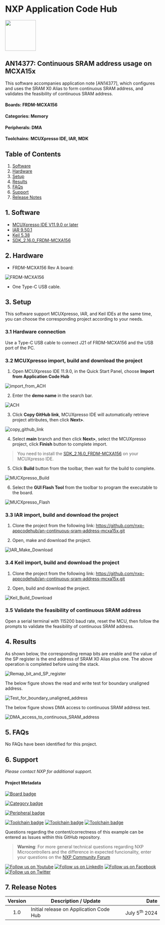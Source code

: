 # NXP Application Code Hub
[<img src="https://mcuxpresso.nxp.com/static/icon/nxp-logo-color.svg" width="100"/>](https://www.nxp.com)

## AN14377: Continuous SRAM address usage on MCXA15x

This software accompanies application note [AN14377], which configures and uses the SRAM X0 Alias to form continuous SRAM address, and validates the feasibility of continuous SRAM address.

#### Boards: FRDM-MCXA156
#### Categories: Memory
#### Peripherals: DMA
#### Toolchains: MCUXpresso IDE, IAR, MDK

## Table of Contents
1. [Software](#step1)
2. [Hardware](#step2)
3. [Setup](#step3)
4. [Results](#step4)
5. [FAQs](#step5) 
6. [Support](#step6)
7. [Release Notes](#step7)

## 1. Software<a name="step1"></a>
- [MCUXpresso IDE V11.9.0 or later](https://www.nxp.com/design/software/development-software/mcuxpresso-software-and-tools-/mcuxpresso-integrated-development-environment-ide:MCUXpresso-IDE)
- [IAR 9.50.1](https://www.iar.com/)
- [Keil 5.38](https://www.keil.com/)
- [SDK_2.16.0_FRDM-MCXA156](https://mcuxpresso.nxp.com/en/welcome)

## 2. Hardware<a name="step2"></a>
- FRDM-MCXA156 Rev A board:

![FRDM-MCXA156](image/FRDM_MCXA156.png)

- One Type-C USB cable.

## 3. Setup<a name="step3"></a>
This software support MCUXpresso, IAR, and Keil IDEs at the same time, you can choose the corresponding project according to your needs.

### 3.1 Hardware connection
Use a Type-C USB cable to connect J21 of FRDM-MCXA156 and the USB port of the PC.

### 3.2 MCUXpresso import, build and download the project
1. Open MCUXpresso IDE 11.9.0, in the Quick Start Panel, choose **Import from Application Code Hub**

![import_from_ACH](image/import_from_ACH.png)


2. Enter the **demo name** in the search bar.

![ACH](image/ACH.JPG)

3. Click **Copy GitHub link**, MCUXpresso IDE will automatically retrieve project attributes, then click **Next>**.

![copy_github_link](image/copy_github_link.png)

4. Select **main** branch and then click **Next>**, select the MCUXpresso project, click **Finish** button to complete import.

> You need to install the [SDK_2.16.0_FRDM-MCXA156](https://mcuxpresso.nxp.com/en/welcome) on your MCUXpresso IDE.

5. Click **Build** button from the toolbar, then wait for the build to complete.

![MUCXpresso_Build](image/MCUXpresso_Build.png)

6. Select the **GUI Flash Tool** from the toolbar to program the executable to the board.

![MUCXpresso_Flash](image/MCUXpresso_Flash.png)

### 3.3 IAR import, build and download the project
1. Clone the project from the following link: https://github.com/nxp-appcodehub/an-continuous-sram-address-mcxa15x.git

2. Open, make and download the project.

![IAR_Make_Download](image/IAR_Make_Download.png)

### 3.4 Keil import, build and download the project
1. Clone the project from the following link: https://github.com/nxp-appcodehub/an-continuous-sram-address-mcxa15x.git

2. Open, build and download the project.

![Keil_Build_Download](image/Keil_Build_Download.png)

### 3.5 Validate the feasibility of continuous SRAM address
Open a serial terminal with 115200 baud rate, reset the MCU, then follow the prompts to validate the feasibility of continuous SRAM address.

## 4. Results<a name="step4"></a>
As shown below, the corresponding remap bits are enable and the value of the SP register is the end address of SRAM X0 Alias plus one. The above operation is completed before using the stack.

![Remap_bit_and_SP_register](image/Remap_bit_and_SP_register.png)

The below figure shows the read and write test for boundary unaligned address.

![Test_for_boundary_unaligned_address](image/Test_for_boundary_unaligned_address.png)

The below figure shows DMA access to continuous SRAM address test.

![DMA_access_to_continuous_SRAM_address](image/DMA_access_to_continuous_SRAM_address.png)


## 5. FAQs<a name="step5"></a>
No FAQs have been identified for this project.

## 6. Support<a name="step6"></a>
*Please contact NXP for additional support.*

#### Project Metadata
<!----- Boards ----->
[![Board badge](https://img.shields.io/badge/Board-FRDM&ndash;MCXA156-blue)](https://github.com/search?q=org%3Anxp-appcodehub+FRDM-MCXA156+in%3Areadme&type=Repositories)

<!----- Categories ----->
[![Category badge](https://img.shields.io/badge/Category-MEMORY-yellowgreen)](https://github.com/search?q=org%3Anxp-appcodehub+memory+in%3Areadme&type=Repositories)

<!----- Peripherals ----->
[![Peripheral badge](https://img.shields.io/badge/Peripheral-DMA-yellow)](https://github.com/search?q=org%3Anxp-appcodehub+dma+in%3Areadme&type=Repositories)

<!----- Toolchains ----->
[![Toolchain badge](https://img.shields.io/badge/Toolchain-MCUXPRESSO%20IDE-orange)](https://github.com/search?q=org%3Anxp-appcodehub+mcux+in%3Areadme&type=Repositories) [![Toolchain badge](https://img.shields.io/badge/Toolchain-IAR-orange)](https://github.com/search?q=org%3Anxp-appcodehub+iar+in%3Areadme&type=Repositories) [![Toolchain badge](https://img.shields.io/badge/Toolchain-MDK-orange)](https://github.com/search?q=org%3Anxp-appcodehub+mdk+in%3Areadme&type=Repositories)

Questions regarding the content/correctness of this example can be entered as Issues within this GitHub repository.

>**Warning**: For more general technical questions regarding NXP Microcontrollers and the difference in expected funcionality, enter your questions on the [NXP Community Forum](https://community.nxp.com/)

[![Follow us on Youtube](https://img.shields.io/badge/Youtube-Follow%20us%20on%20Youtube-red.svg)](https://www.youtube.com/@NXP_Semiconductors)
[![Follow us on LinkedIn](https://img.shields.io/badge/LinkedIn-Follow%20us%20on%20LinkedIn-blue.svg)](https://www.linkedin.com/company/nxp-semiconductors)
[![Follow us on Facebook](https://img.shields.io/badge/Facebook-Follow%20us%20on%20Facebook-blue.svg)](https://www.facebook.com/nxpsemi/)
[![Follow us on Twitter](https://img.shields.io/badge/Twitter-Follow%20us%20on%20Twitter-white.svg)](https://twitter.com/NXP)

## 7. Release Notes<a name="step7"></a>
| Version | Description / Update                           | Date                        |
|:-------:|------------------------------------------------|----------------------------:|
| 1.0     | Initial release on Application Code Hub        | July 5<sup>th</sup> 2024 |

